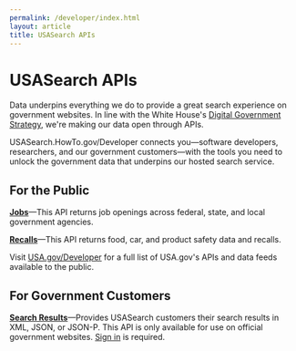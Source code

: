 ```yaml
---
permalink: /developer/index.html
layout: article
title: USASearch APIs
---
```

# USASearch APIs

Data underpins everything we do to provide a great search experience on government websites.
In line with the White House's
[Digital Government Strategy](http://www.whitehouse.gov/sites/default/files/omb/egov/digital-government/digital-government.html), we're making our data open through APIs.

USASearch.HowTo.gov/Developer connects you&mdash;software developers, researchers, and our
government customers&mdash;with the tools you need to unlock the government data that
underpins our hosted search service.

## For the Public

<b>[Jobs](jobs.html)</b>&mdash;This API returns job openings across federal, state, and local government agencies.

<b>[Recalls](recalls.html)</b>&mdash;This API returns food, car, and product safety data and recalls.

Visit [USA.gov/Developer](http://www.usa.gov/developer) for a full list of USA.gov's APIs and data feeds available to the public.

## For Government Customers

<b>[Search Results](/manual/api.html)</b>&mdash;Provides USASearch customers their search results in XML, JSON, or
JSON-P. This API is only available for use on official government websites.
[Sign in](https://search.usa.gov/affiliates/home) is required.

